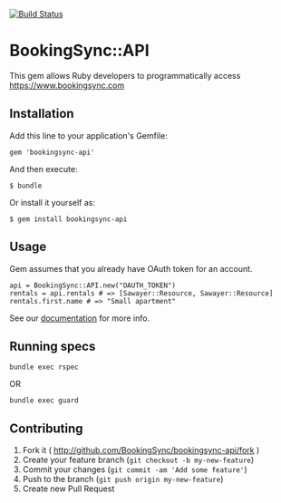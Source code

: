 [![Build Status](https://travis-ci.org/BookingSync/bookingsync-api.png?branch=master)](https://travis-ci.org/BookingSync/bookingsync-api)

# BookingSync::API

This gem allows Ruby developers to programmatically access https://www.bookingsync.com

## Installation

Add this line to your application's Gemfile:

    gem 'bookingsync-api'

And then execute:

    $ bundle

Or install it yourself as:

    $ gem install bookingsync-api

## Usage

Gem assumes that you already have OAuth token for an account.

    api = BookingSync::API.new("OAUTH_TOKEN")
    rentals = api.rentals # => [Sawayer::Resource, Sawayer::Resource]
    rentals.first.name # => "Small apartment"

See our [documentation](http://rubydoc.info/github/BookingSync/bookingsync-api) for more info.

## Running specs

    bundle exec rspec

OR

    bundle exec guard


## Contributing

1. Fork it ( http://github.com/BookingSync/bookingsync-api/fork )
2. Create your feature branch (`git checkout -b my-new-feature`)
3. Commit your changes (`git commit -am 'Add some feature'`)
4. Push to the branch (`git push origin my-new-feature`)
5. Create new Pull Request

